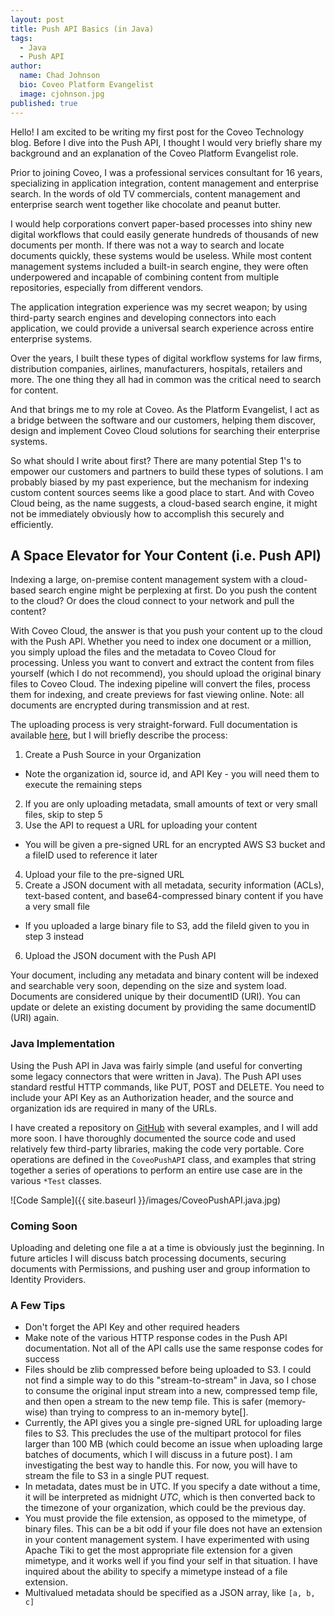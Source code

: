 ```yaml
---
layout: post
title: Push API Basics (in Java)
tags:
  - Java
  - Push API
author:
  name: Chad Johnson
  bio: Coveo Platform Evangelist
  image: cjohnson.jpg
published: true
---
```


Hello!  I am excited to be writing my first post for the Coveo Technology blog. Before I dive into the Push API, I thought I would very briefly share my background and an explanation of the Coveo Platform Evangelist role.  

Prior to joining Coveo, I was a professional services consultant for 16 years, specializing in application integration, content management and enterprise search. In the words of old TV commercials, content management and enterprise search went together like chocolate and peanut butter. <!-- more -->

I would help corporations convert paper-based processes into shiny new digital workflows that could easily generate hundreds of thousands of new documents per month.  If there was not a way to search and locate documents quickly, these systems would be useless. While most content management systems included a built-in search engine, they were often underpowered and incapable of combining content from multiple repositories, especially from different vendors.  

The application integration experience was my secret weapon; by using third-party search engines and developing connectors into each application, we could provide a universal search experience across entire enterprise systems.  

Over the years, I built these types of digital workflow systems for law firms, distribution companies, airlines, manufacturers, hospitals, retailers and more.  The one thing they all had in common was the critical need to search for content.  

And that brings me to my role at Coveo.  As the Platform Evangelist, I act as a bridge between the software and our customers, helping them discover, design and implement Coveo Cloud solutions for searching their enterprise systems.

So what should I write about first?  There are many potential Step 1's to empower our customers and partners to build these types of solutions.  I am probably biased by my past experience, but the mechanism for indexing custom content sources seems like a good place to start.  And with Coveo Cloud being, as the name suggests, a cloud-based search engine, it might not be immediately obviously how to accomplish this securely and efficiently.

## A Space Elevator for Your Content (i.e. Push API)

Indexing a large, on-premise content management system with a cloud-based search engine might be perplexing at first.  Do you push the content to the cloud?  Or does the cloud connect to your network and pull the content?  

With Coveo Cloud, the answer is that you push your content up to the cloud with the Push API.  Whether you need to index one document or a million, you simply upload the files and the metadata to Coveo Cloud for processing.  Unless you want to convert and extract the content from files yourself (which I do not recommend), you should upload the original binary files to Coveo Cloud.  The indexing pipeline will convert the files, process them for indexing, and create previews for fast viewing online.  Note: all documents are encrypted during transmission and at rest.

The uploading process is very straight-forward.  Full documentation is available [here](https://developers.coveo.com/display/CloudPlatform/Push+API+Usage+Overview), but I will briefly describe the process:

1. Create a Push Source in your Organization
 * Note the organization id, source id, and API Key - you will need them to execute the remaining steps
2. If you are only uploading metadata, small amounts of text or very small files, skip to step 5
3. Use the API to request a URL for uploading your content
 * You will be given a pre-signed URL for an encrypted AWS S3 bucket and a fileID used to reference it later
4. Upload your file to the pre-signed URL
5. Create a JSON document with all metadata, security information (ACLs), text-based content, and base64-compressed binary content if you have a very small file
 * If you uploaded a large binary file to S3, add the fileId given to you in step 3 instead
6. Upload the JSON document with the Push API

Your document, including any metadata and binary content will be indexed and searchable very soon, depending on the size and system load.  Documents are considered unique by their documentID (URI).  You can update or delete an existing document by providing the same documentID (URI) again.

### Java Implementation

Using the Push API in Java was fairly simple (and useful for converting some legacy connectors that were written in Java).  The Push API uses standard restful HTTP commands, like PUT, POST and DELETE.  You need to include your API Key as an Authorization header, and the source and organization ids are required in many of the URLs.  

I have created a repository on [GitHub](https://github.com/coveo/pushapi-java) with several examples, and I will add more soon.  I have thoroughly documented the source code and used relatively few third-party libraries, making the code very portable.  Core operations are defined in the `CoveoPushAPI` class, and examples that string together a series of operations to perform an entire use case are in the various `*Test` classes.

![Code Sample]({{ site.baseurl }}/images/CoveoPushAPI.java.jpg)

### Coming Soon

Uploading and deleting one file a at a time is obviously just the beginning.  In future articles I will discuss batch processing documents, securing documents with Permissions, and pushing user and group information to Identity Providers.

### A Few Tips

* Don't forget the API Key and other required headers
* Make note of the various HTTP response codes in the Push API documentation.  Not all of the API calls use the same response codes for success
* Files should be zlib compressed before being uploaded to S3.  I could not find a simple way to do this "stream-to-stream" in Java, so I chose to consume the original input stream into a new, compressed temp file, and then open a stream to the new temp file.  This is safer (memory-wise) than trying to compress to an in-memory byte[].
* Currently, the API gives you a single pre-signed URL for uploading large files to S3.  This precludes the use of the multipart protocol for files larger than 100 MB (which could become an issue when uploading large batches of documents, which I will discuss in a future post).  I am investigating the best way to handle this.  For now, you will have to stream the file to S3 in a single PUT request.
* In metadata, dates must be in UTC.  If you specify a date without a time, it will be interpreted as midnight *UTC*, which is then converted back to the timezone of your organization, which could be the previous day.
* You must provide the file extension, as opposed to the mimetype, of binary files.  This can be a bit odd if your file does not have an extension in your content management system.  I have experimented with using Apache Tiki to get the most appropriate file extension for a given mimetype, and it works well if you find your self in that situation.  I have inquired about the ability to specify a mimetype instead of a file extension.
* Multivalued metadata should be specified as a JSON array, like `[a, b, c]`
